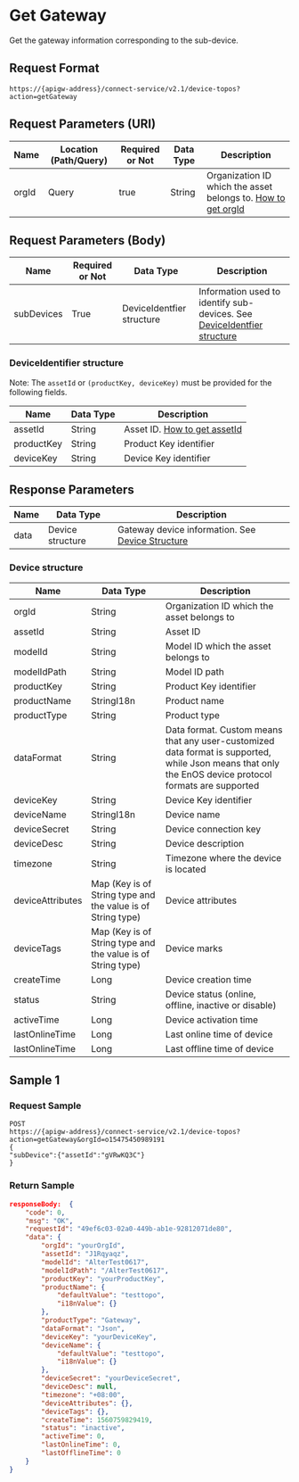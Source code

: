 # Get Gateway



Get the gateway information corresponding to the sub-device.

## Request Format

```
https://{apigw-address}/connect-service/v2.1/device-topos?action=getGateway
```

## Request Parameters (URI)

| Name | Location (Path/Query) | Required or Not | Data Type | Description |
|---------------|------------------|----------|-----------|--------------|
| orgId         | Query            | true     | String    | Organization ID which the asset belongs to. [How to get orgId](/docs/api/en/latest/api_faqs#how-to-get-organization-id-orgid-orgid)                |



## Request Parameters (Body)

| Name | Required or Not | Data Type | Description |
|--------------------|----------|-----------|--------------|
| subDevices           | True      | DeviceIdentfier structure | Information used to identify sub-devices. See [DeviceIdentfier structure](/docs/api/en/latest/connect/get_gateway.html#deviceidentifier) |


### DeviceIdentifier structure

Note: The `assetId` or `(productKey, deviceKey)` must be provided for the following fields.

| Name | Data Type | Description |
|----------------|----------------|------------------|
| assetId  | String        | Asset ID. [How to get assetId](/docs/api/en/latest/api_faqs.html#how-to-get-asset-id-assetid-assetid) |
| productKey | String         | Product Key identifier     |
| deviceKey | String         | Device Key identifier         |


## Response Parameters

| Name | Data Type | Description |
|-------------|-----------------------------------|-----------------------------|
| data | Device structure                          | Gateway device information. See [Device Structure](/docs/api/en/latest/connect/get_gateway.html#device-devicetstruc)               |


### Device structure <devicetstruc>

| Name | Data Type | Description |
|-------|-------|---------------------------|
| orgId |  String | Organization ID which the asset belongs to|
| assetId  | String         |Asset ID|
| modelId             | String                          | Model ID which the asset belongs to|
| modelIdPath      | String                            | Model ID path                                                               |
| productKey       | String                            | Product Key identifier                                                               |
| productName      | StringI18n                        | Product name                                                                |
| productType      | String                            | Product type                                                                  |
| dataFormat       | String                            | Data format. Custom means that any user-customized data format is supported, while Json means that only the EnOS device protocol formats are supported |
| deviceKey        | String                            | Device Key identifier                                                                   |
| deviceName       | StringI18n                        | Device name                                                                   |
| deviceSecret     | String                            | Device connection key                                                             |
| deviceDesc       | String                            | Device description                                                                   |
| timezone         | String                            | Timezone where the device is located                                                               |
| deviceAttributes | Map (Key is of String type and the value is of String type) | Device attributes                                                                 |
| deviceTags       | Map (Key is of String type and the value is of String type) | Device marks                                                                 |
| createTime       | Long                              | Device creation time                                                             |
| status           | String                            | Device status (online, offline, inactive or disable)                         |
| activeTime       | Long                              | Device activation time                                                             |
| lastOnlineTime   | Long                              | Last online time of device                                                       |
| lastOnlineTime   | Long                              | Last offline time of device                                                       |


## Sample 1

### Request Sample

```
POST
https://{apigw-address}/connect-service/v2.1/device-topos?action=getGateway&orgId=o15475450989191
{
"subDevice":{"assetId":"gVRwKQ3C"}
}
```

### Return Sample

```json
responseBody:  {
	"code": 0,
	"msg": "OK",
	"requestId": "49ef6c03-02a0-449b-ab1e-92812071de80",
	"data": {
		"orgId": "yourOrgId",
		"assetId": "J1Rqyaqz",
		"modelId": "AlterTest0617",
		"modelIdPath": "/AlterTest0617",
		"productKey": "yourProductKey",
		"productName": {
			"defaultValue": "testtopo",
			"i18nValue": {}
		},
		"productType": "Gateway",
		"dataFormat": "Json",
		"deviceKey": "yourDeviceKey",
		"deviceName": {
			"defaultValue": "testtopo",
			"i18nValue": {}
		},
		"deviceSecret": "yourDeviceSecret",
		"deviceDesc": null,
		"timezone": "+08:00",
		"deviceAttributes": {},
		"deviceTags": {},
		"createTime": 1560759829419,
		"status": "inactive",
		"activeTime": 0,
		"lastOnlineTime": 0,
		"lastOfflineTime": 0
	}
}
```

